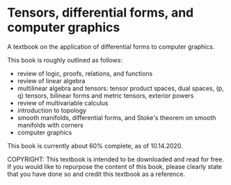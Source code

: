 # Tensors, differential forms, and computer graphics
A textbook on the application of differential forms to computer graphics.

This book is roughly outlined as follows:
* review of logic, proofs, relations, and functions
* review of linear algebra
* multilinear algebra and tensors: tensor product spaces, dual spaces, (p, q) tensors, bilinear forms and metric tensors, exterior powers
* review of multivariable calculus
* introduction to topology
* smooth manifolds, differential forms, and Stoke's theorem on smooth manifolds with corners
* computer graphics

This book is currently about 60% complete, as of 10.14.2020.

COPYRIGHT: This textbook is intended to be downloaded and read for free. If you would like to repurpose the content of this book, please clearly state that you have done so and credit this textbook as a reference.
